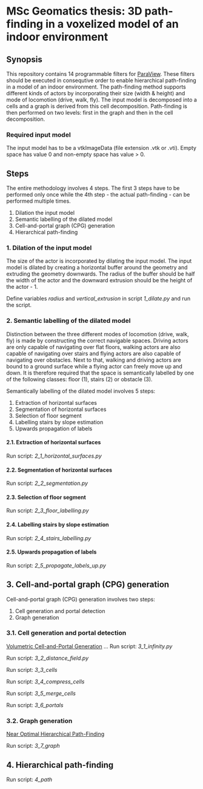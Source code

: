 # MSc Geomatics thesis: 3D path-finding in a voxelized model of an indoor environment 

## Synopsis
This repository contains 14 programmable filters for [ParaView](http://www.paraview.org). These filters should be executed in consequtive order to enable hierarchical path-finding in a model of an indoor environment. The path-finding method supports different kinds of actors by incorporating their size (width & height) and mode of locomotion (drive, walk, fly). The input model is decomposed into a cells and a graph is derived from this cell decomposition. Path-finding is then performed on two levels: first in the graph and then in the cell decomposition. 

### Required input model

The input model has to be a vtkImageData (file extension .vtk or .vti). Empty space has value 0 and non-empty space has value > 0.

## Steps

The entire methodology involves 4 steps. The first 3 steps have to be performed only once while the 4th step - the actual path-finding - can be performed multiple times.

1. Dilation the input model
2. Semantic labelling of the dilated model
3. Cell-and-portal graph (CPG) generation
4. Hierarchical path-finding

### 1. Dilation of the input model
The size of the actor is incorporated by dilating the input model.
The input model is dilated by creating a horizontal buffer around the geometry and extruding the geometry downwards. 
The radius of the buffer should be half the width of the actor and the downward extrusion should be the height of the actor - 1.

Define variables *radius* and *vertical_extrusion* in script *1_dilate.py* and run the script.

### 2. Semantic labelling of the dilated model
Distinction between the three different modes of locomotion (drive, walk, fly) is made by constructing the correct navigable spaces.
Driving actors are only capable of navigating over flat floors, walking actors are also capable of navigating over stairs and flying actors are also capable of navigating over obstacles. Next to that, walking and driving actors are bound to a ground surface while a flying actor can freely move up and down. It is therefore required that the space is semantically labelled by one of the following classes: floor (1), stairs (2) or obstacle (3).

Semantically labelling of the dilated model involves 5 steps:

1. Extraction of horizontal surfaces
2. Segmentation of horizontal surfaces
3. Selection of floor segment
4. Labelling stairs by slope estimation
5. Upwards propagation of labels

#### 2.1. Extraction of horizontal surfaces
Run script: *2_1_horizontal_surfaces.py*

#### 2.2. Segmentation of horizontal surfaces
Run script: *2_2_segmentation.py*

#### 2.3. Selection of floor segment
Run script: *2_3_floor_labelling.py*

#### 2.4. Labelling stairs by slope estimation
Run script: *2_4_stairs_labelling.py*

#### 2.5. Upwards propagation of labels
Run script: *2_5_propagate_labels_up.py*

## 3. Cell-and-portal graph (CPG) generation

Cell-and-portal graph (CPG) generation involves two steps:
1. Cell generation and portal detection
2. Graph generation

### 3.1. Cell generation and portal detection

[Volumetric Cell-and-Portal Generation](https://hal.inria.fr/inria-00510188/file/mcp.pdf)
...
Run script: *3_1_infinity.py*

Run script: *3_2_distance_field.py*

Run script: *3_3_cells*

Run script: *3_4_compress_cells*

Run script: *3_5_merge_cells*

Run script: *3_6_portals*

### 3.2. Graph generation

[Near Optimal Hierarchical Path-Finding](https://webdocs.cs.ualberta.ca/~mmueller/ps/hpastar.pdf)

Run script: *3_7_graph*

## 4. Hierarchical path-finding

Run script: *4_path*
